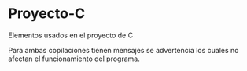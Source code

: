 # Proyecto-C
Elementos usados en el proyecto de C

Para ambas copilaciones tienen mensajes se advertencia
los cuales no afectan el funcionamiento del programa.
